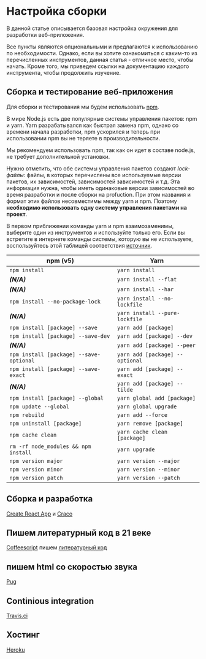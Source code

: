 # Настройка сборки

В данной статье описывается базовая настройка окружения
для разработки веб-приложения.

Все пункты являются опциональными и предлагаются к использованию по необходимости.
Однако, если вы хотите ознакомиться с каким-то из перечисленных инструментов,
данная статья - отличное место, чтобы начать.
Кроме того, мы приведем ссылки на документацию каждого инструмента, чтобы
продолжить изучение.

## Cборка и тестирование веб-приложения

Для сборки и тестирования мы будем использовать [npm].

В мире Node.js есть две популярные системы управления
пакетов: npm и yarn. Yarn разрабатывался как быстрая замена
npm, однако со времени начала разработки, npm ускорился и
теперь при использовании npm вы не теряете в производительности.

Мы рекомендуем использовать npm, так как он идет в составе
node.js, не требует дополнительной установки.

Нужно отметить, что обе системы управления пакетов создают *lock-файлы*:
файлы, в которых перечислены все используемые версии пакетов, их зависимостей,
зависимостей зависимостей и т.д. Эта информация нужна, чтобы иметь
одинаковые версии зависимостей во время разработки и после
сборки на profuction. При этом названия и формат этих файлов
несовместимы между yarn и npm. Поэтому **необходимо использовать
одну систему управления пакетами на проект**.

В первом приближении команды yarn и npm взаимозаменимы, выберите один из
инструментов и используйте только его. Если вы встретите в интернете команды системы,
которую вы не используете, воспользуйтесь
этой таблицей соответствия [источник][comparing-npm-yarn].

| npm (v5)                                | Yarn                                      |
| --------------------------------------- | ----------------------------------------- |
| `npm install`                           | `yarn install`                            |
| **_(N/A)_**                             | `yarn install --flat`                     |
| **_(N/A)_**                             | `yarn install --har`                      |
| `npm install --no-package-lock`         | `yarn install --no-lockfile`              |
| **_(N/A)_**                             | `yarn install --pure-lockfile`            |
| `npm install [package] --save`          | `yarn add [package]`                      |
| `npm install [package] --save-dev`      | `yarn add [package] --dev`                |
| **_(N/A)_**                             | `yarn add [package] --peer`               |
| `npm install [package] --save-optional` | `yarn add [package] --optional`           |
| `npm install [package] --save-exact`    | `yarn add [package] --exact`              |
| **_(N/A)_**                             | `yarn add [package] --tilde`              |
| `npm install [package] --global`        | `yarn global add [package]`               |
| `npm update --global`                   | `yarn global upgrade`                     |
| `npm rebuild`                           | `yarn add --force`                        |
| `npm uninstall [package]`               | `yarn remove [package]`                   |
| `npm cache clean`                       | `yarn cache clean [package]`              |
| `rm -rf node_modules && npm install`    | `yarn upgrade`                            |
| `npm version major`                     | `yarn version --major`                    |
| `npm version minor`                     | `yarn version --minor`                    |
| `npm version patch`                     | `yarn version --patch`                    |

## Сборка и разработка

[Create React App] и [Craco]

## Пишем литературный код в 21 веке

[Coffeescript] пишем [литературный код][literate-programming]

## пишем html со скоростью звука

[Pug]

## Continious integration

[Travis.ci]

## Хостинг

[Heroku]

[Npm]: https://docs.npmjs.com/
[Craco]: https://github.com/sharegate/craco/blob/master/packages/craco/README.md#configuration-overview
[Create React App]: https://facebook.github.io/create-react-app/docs/getting-started
[Coffeescript]: https://coffeescript.org/#introduction
[literate-programming]: https://en.wikipedia.org/wiki/Literate_programming
[pug]: https://pugjs.org/api/getting-started.html
[Travis.ci]: https://docs.travis-ci.com/user/languages/javascript-with-nodejs/
[Heroku]: https://www.heroku.com/nodejs
[comparing-npm-yarn]: https://yarnpkg.com/lang/en/docs/migrating-from-npm/#toc-cli-commands-comparison
